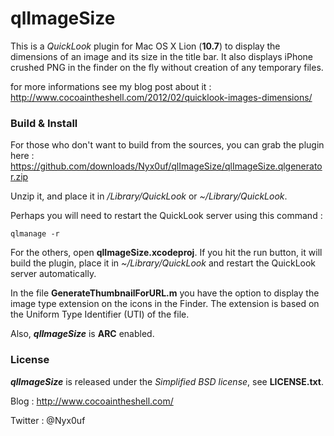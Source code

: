 # qlImageSize #

This is a *QuickLook* plugin for Mac OS X Lion (**10.7**) to display the dimensions of an image and its size in the title bar. It also displays iPhone crushed PNG in the finder on the fly without creation of any temporary files.

for more informations see my blog post about it : <http://www.cocoaintheshell.com/2012/02/quicklook-images-dimensions/>


### Build & Install ###

For those who don't want to build from the sources, you can grab the plugin here : <https://github.com/downloads/Nyx0uf/qlImageSize/qlImageSize.qlgenerator.zip>

Unzip it, and place it in */Library/QuickLook* or *~/Library/QuickLook*.

Perhaps you will need to restart the QuickLook server using this command :

	qlmanage -r

For the others, open **qlImageSize.xcodeproj**. If you hit the run button, it will build the plugin, place it in *~/Library/QuickLook* and restart the QuickLook server automatically.

In the file **GenerateThumbnailForURL.m** you have the option to display the image type extension on the icons in the Finder. The extension is based on the Uniform Type Identifier (UTI) of the file.

Also, ***qlImageSize*** is **ARC** enabled.


### License ###

***qlImageSize*** is released under the *Simplified BSD license*, see **LICENSE.txt**.

Blog : <http://www.cocoaintheshell.com/>

Twitter : @Nyx0uf
